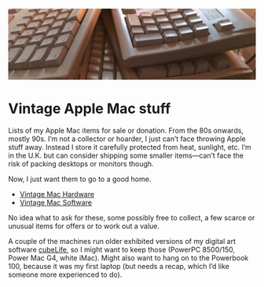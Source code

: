 ![Vintage Apple Mac keyboards](apple-keyboards.jpg)

# Vintage Apple Mac stuff

Lists of my Apple Mac items for sale or donation. From the 80s onwards, mostly 90s. I’m not a collector or hoarder, I just can’t face throwing Apple stuff away. Instead I store it carefully protected from heat, sunlight, etc. I’m in the U.K. but can consider shipping some smaller items—can’t face the risk of packing desktops or monitors though.

Now, I just want them to go to a good home.

- [Vintage Mac Hardware](vintage-mac-hardware.md)
- [Vintage Mac Software](vintage-mac-software.md)

No idea what to ask for these, some possibly free to collect, a few scarce or unusual items for offers or to work out a value.

A couple of the machines run older exhibited versions of my digital art software [cubeLife](https://cubelife.org), so I might want to keep those (PowerPC 8500/150, Power Mac G4, white iMac). Might also want to hang on to the Powerbook 100, because it was my first laptop (but needs a recap, which I’d like someone more experienced to do).
